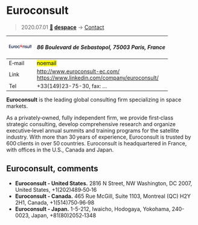 # Euroconsult
> 2020.07.01 **[🚀](../index/index.md) [despace](index.md)** → [Contact](contact.md)

|[![](f/contact/e/euroconsult_logo1_thumb.jpg)](f/contact/e/euroconsult_logo1.png)|*86 Boulevard de Sebastopol, 75003 Paris, France*|
|:--|:--|
|E‑mail| <mark>noemail</mark> |
|Link| <http://www.euroconsult-ec.com/><br> <https://www.linkedin.com/company/euroconsult/> |
|Tel| +33(149)23-75-30, fax: … |

**Euroconsult** is the leading global consulting firm specializing in space markets.

As a privately‑owned, fully independent firm, we provide first‑class strategic consulting, develop comprehensive research and organize executive‑level annual summits and training programs for the satellite industry. With more than 30 years of experience, Euroconsult is trusted by 600 clients in over 50 countries. Euroconsult is headquartered in France, with offices in the U.S., Canada and Japan.

<p style="page-break-after:always"> </p>

## Euroconsult, comments

   - **Euroconsult - United States.** 2816 N Street, NW Washington, DC 2007, United States, +1(202)489‑50‑16
   - **Euroconsult - Canada.** 465 Rue McGill, Suite 1103, Montreal (QC) H2Y 2H1, Canada, +1(514)750‑96‑98
   - **Euroconsult - Japan.** 1-5-212, Iwaicho, Hodogaya, Yokohama, 240-0023, Japan, +81(80)2052‑1348

